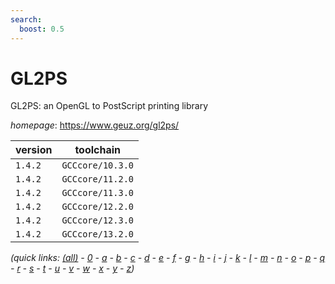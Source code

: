 ```yaml
---
search:
  boost: 0.5
---
```

# GL2PS

GL2PS: an OpenGL to PostScript printing library

*homepage*: <https://www.geuz.org/gl2ps/>

version | toolchain
--------|----------
``1.4.2`` | ``GCCcore/10.3.0``
``1.4.2`` | ``GCCcore/11.2.0``
``1.4.2`` | ``GCCcore/11.3.0``
``1.4.2`` | ``GCCcore/12.2.0``
``1.4.2`` | ``GCCcore/12.3.0``
``1.4.2`` | ``GCCcore/13.2.0``


*(quick links: [(all)](../index.md) - [0](../0/index.md) - [a](../a/index.md) - [b](../b/index.md) - [c](../c/index.md) - [d](../d/index.md) - [e](../e/index.md) - [f](../f/index.md) - [g](../g/index.md) - [h](../h/index.md) - [i](../i/index.md) - [j](../j/index.md) - [k](../k/index.md) - [l](../l/index.md) - [m](../m/index.md) - [n](../n/index.md) - [o](../o/index.md) - [p](../p/index.md) - [q](../q/index.md) - [r](../r/index.md) - [s](../s/index.md) - [t](../t/index.md) - [u](../u/index.md) - [v](../v/index.md) - [w](../w/index.md) - [x](../x/index.md) - [y](../y/index.md) - [z](../z/index.md))*

